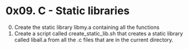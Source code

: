 # 0x09. C - Static libraries
0. Create the static library libmy.a containing all the functions 
1. Create a script called create_static_lib.sh that creates a static library called liball.a from all the .c files that are in the current directory.	
